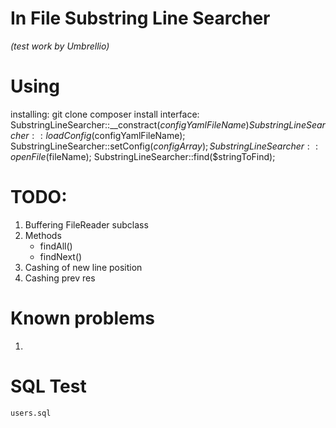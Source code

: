 # In File Substring Line Searcher 
*(test work by Umbrellio)*

# Using
 installing:
    git clone
    composer install
 interface:
    SubstringLineSearcher::__constract($configYamlFileName)
    SubstringLineSearcher::loadConfig($configYamlFileName);
    SubstringLineSearcher::setConfig($configArray);
    SubstringLineSearcher::openFile($fileName);
    SubstringLineSearcher::find($stringToFind);


# TODO:
1. Buffering FileReader subclass
2. Methods
   - findAll()
   - findNext()
3. Cashing of new line position
4. Cashing prev res

# Known problems
1. 

# SQL Test
  `users.sql`